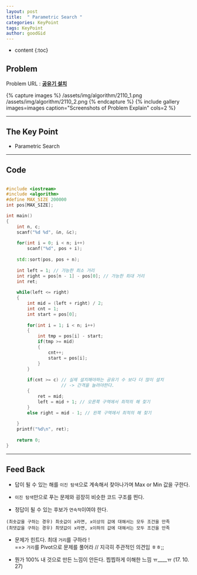 ```yaml
---
layout: post
title:  " Parametric Search "
categories: KeyPoint
tags: KeyPoint
author: goodGid
---
```

* content
{:toc}


## Problem
Problem URL : **[공유기 설치](https://www.acmicpc.net/problem/2110)**

{% capture images %}
    /assets/img/algorithm/2110_1.png
    /assets/img/algorithm/2110_2.png
{% endcapture %}
{% include gallery images=images caption="Screenshots of Problem Explain" cols=2 %}

---


## The Key Point

* Parametric Search


---



## Code
``` cpp

#include <iostream>
#include <algorithm>
#define MAX_SIZE 200000
int pos[MAX_SIZE];

int main()
{
    int n, c;
    scanf("%d %d", &n, &c);
    
    for(int i = 0; i < n; i++)
        scanf("%d", pos + i);
    
    std::sort(pos, pos + n);
    
    int left = 1; // 가능한 최소 거리
    int right = pos[n - 1] - pos[0]; // 가능한 최대 거리
    int ret;
    
    while(left <= right)
    {
        int mid = (left + right) / 2;
        int cnt = 1;
        int start = pos[0];
        
        for(int i = 1; i < n; i++)
        {
            int tmp = pos[i] - start;
            if(tmp >= mid)
            {
                cnt++;
                start = pos[i];
            }
        }
        
        if(cnt >= c) // 실제 설치해야하는 공유기 수 보다 더 많이 설치
                     // -> 간격을 늘려야한다.
        {
            ret = mid;
            left = mid + 1; // 오른쪽 구역에서 최적의 해 찾기
        }
        else right = mid - 1; // 왼쪽 구역에서 최적의 해 찾기
        
    }
    printf("%d\n", ret);
    
    return 0;
}


```

---

## Feed Back 

* 답이 될 수 있는 해를 `이진 탐색`으로 계속해서 찾아나가며 Max or Min 값을 구한다.

* `이진 탐색`만으로 푸는 문제와 굉장히 비슷한 코드 구조를 띈다.

* 정답이 될 수 있는 후보가 `연속적`이여야 한다.

```
(최솟값을 구하는 경우) 최솟값이 x라면, x이상의 값에 대해서는 모두 조건을 만족
(최댓값을 구하는 경우) 최댓값이 x라면, x이하의 값에 대해서는 모두 조건을 만족
```

* 문제가 힌트다. 최대 `거리`를 구하라 ! <br> ==> `거리`를 Pivot으로 문제를 풀어라 // 지극히 주관적인 의견임 ㅎㅎ;;

* 뭔가 100% 내 것으로 만든 느낌이 안든다. 찝찝하게 이해한 느낌 ㅠ____ㅠ  (17. 10. 27)